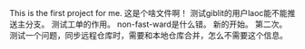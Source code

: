 This is the first project for me.
这是个啥文件啊！
测试giblit的用户laoc能不能推送主分支。
测试工单的作用。
non-fast-ward是什么错。
新的开始。
第二次。
测试一个问题，同步远程仓库时，需要和本地仓库合并，怎么不需要这个信息。 
